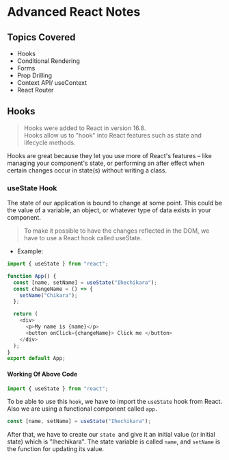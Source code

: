 # Advanced React Notes

## Topics Covered

- Hooks
- Conditional Rendering
- Forms
- Prop Drilling
- Context API/ useContext
- React Router

## Hooks

> Hooks were added to React in version 16.8. <br>
> Hooks allow us to "hook" into React features such as state and lifecycle methods.

Hooks are great because they let you use more of React's features – like managing your component's state, or performing an after effect when certain changes occur in state(s) without writing a class. <br>

### useState Hook

The state of our application is bound to change at some point. This could be the value of a variable, an object, or whatever type of data exists in your component.<br>

> To make it possible to have the changes reflected in the DOM, we have to use a React hook called useState.

- Example:

```JavaScript
import { useState } from "react";

function App() {
  const [name, setName] = useState("Ihechikara");
  const changeName = () => {
    setName("Chikara");
  };

  return (
    <div>
      <p>My name is {name}</p>
      <button onClick={changeName}> Click me </button>
    </div>
  );
}
export default App;
```

#### Working Of Above Code

```JavaScript
import { useState } from "react";
```

To be able to use this `hook`, we have to import the `useState` hook from React. Also we are using a functional component called `app.`

```JavaScript
const [name, setName] = useState("Ihechikara");
```

After that, we have to create our `state `and give it an initial value (or initial state) which is "Ihechikara". The state variable is called `name`, and `setName` is the function for updating its value.

